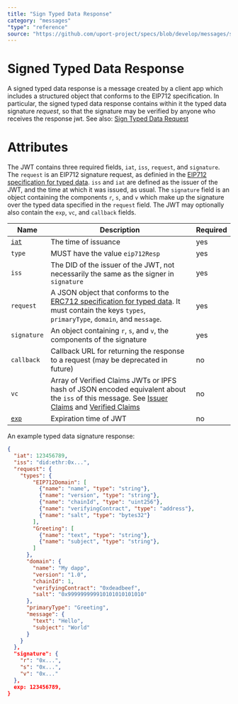 ```yaml
---
title: "Sign Typed Data Response"
category: "messages"
"type": "reference"
source: "https://github.com/uport-project/specs/blob/develop/messages/signtypeddataresp.md"
---
```


# Signed Typed Data Response

A signed typed data response is a message created by a client app which includes a structured object that conforms to the EIP712 specification.  In particular, the signed typed data response contains within it the typed data signature *request*, so that the signature may be verified by anyone who receives the response jwt.  See also: [Sign Typed Data Request](signtypeddatareq.md)

# Attributes

The JWT contains three required fields, `iat`, `iss`, `request`, and `signature`.  The `request` is an EIP712 signature request, as definied in the [EIP712 specification for typed data](https://eips.ethereum.org/EIPS/eip-712). `iss` and `iat` are defined as the issuer of the JWT, and the time at which it was issued, as usual. The `signature` field is an object containing the components `r`, `s`, and `v` which make up the signature over the typed data specified in the `request` field.  The JWT may optionally also contain the `exp`, `vc`, and `callback` fields.

Name | Description | Required
---- | ----------- | --------
[`iat`](https://tools.ietf.org/html/rfc7519#section-4.1.6) | The time of issuance | yes
`type` | MUST have the value `eip712Resp` | yes
`iss` | The DID of the issuer of the JWT, not necessarily the same as the signer in `signature` | yes
`request` | A JSON object that conforms to the [ERC712 specification for typed data](https://eips.ethereum.org/EIPS/eip-712). It must contain the keys `types`, `primaryType`, `domain`, and `message`. | yes
`signature` | An object containing `r`, `s`, and `v`, the components of the signature | yes
`callback` | Callback URL for returning the response to a request (may be deprecated in future) | no
`vc` | Array of Verified Claims JWTs or IPFS hash of JSON encoded equivalent about the `iss` of this message. See [Issuer Claims](/messages/claims.md) and [Verified Claims](/messages/verification.md) | no
[`exp`](https://tools.ietf.org/html/rfc7519#section-4.1.4) | Expiration time of JWT | no



An example typed data signature response:
```json
{
  "iat": 123456789,
  "iss": "did:ethr:0x...",
  "request": {
    "types": {
        "EIP712Domain": [
          {"name": "name", "type": "string"},
          {"name": "version", "type": "string"},
          {"name": "chainId", "type": "uint256"},
          {"name": "verifyingContract", "type": "address"},
          {"name": "salt", "type": "bytes32"}
        ],
        "Greeting": [
          {"name": "text", "type": "string"},
          {"name": "subject", "type": "string"},
        ]
      },
      "domain": {
        "name": "My dapp", 
        "version": "1.0", 
        "chainId": 1, 
        "verifyingContract": "0xdeadbeef",
        "salt": "0x999999999910101010101010"
      },
      "primaryType": "Greeting",
      "message": {
        "text": "Hello",
        "subject": "World"
      }
    }
  },
  "signature": {
    "r": "0x...",
    "s": "0x...",
    "v": "0x..."
  },
  exp: 123456789,
}
```
